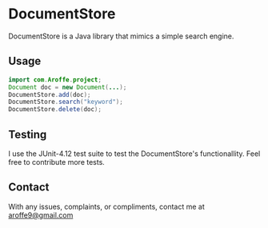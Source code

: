 # DocumentStore

DocumentStore is a Java library that mimics a simple search engine.

## Usage

```java
import com.Aroffe.project;
Document doc = new Document(...);
DocumentStore.add(doc);
DocumentStore.search("keyword");
DocumentStore.delete(doc);
```

## Testing

I use the JUnit-4.12 test suite to test the DocumentStore's functionallity. Feel free to contribute more tests.

## Contact

With any issues, complaints, or compliments, contact me at aroffe9@gmail.com
